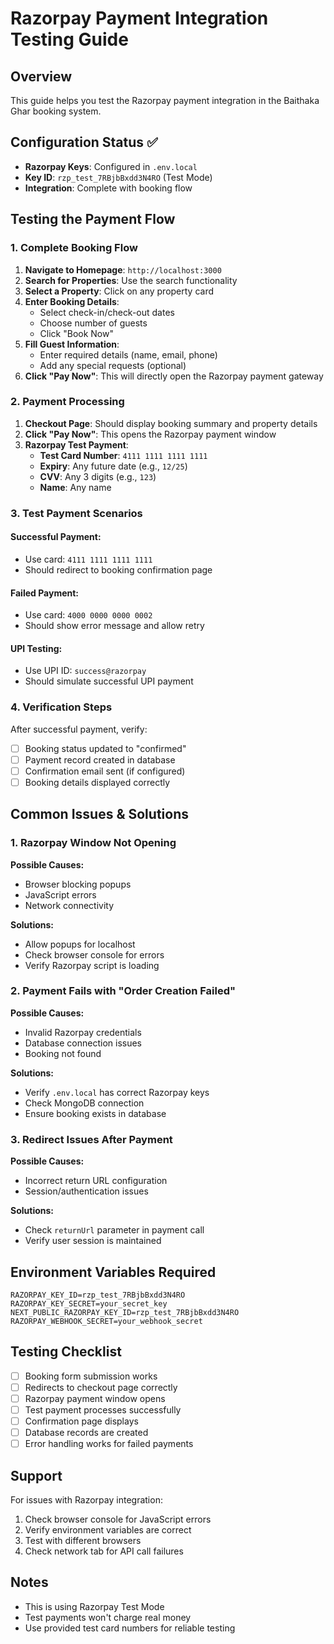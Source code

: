 # Razorpay Payment Integration Testing Guide

## Overview

This guide helps you test the Razorpay payment integration in the Baithaka Ghar booking system.

## Configuration Status ✅

- **Razorpay Keys**: Configured in `.env.local`
- **Key ID**: `rzp_test_7RBjbBxdd3N4RO` (Test Mode)
- **Integration**: Complete with booking flow

## Testing the Payment Flow

### 1. Complete Booking Flow

1. **Navigate to Homepage**: `http://localhost:3000`
2. **Search for Properties**: Use the search functionality
3. **Select a Property**: Click on any property card
4. **Enter Booking Details**:
   - Select check-in/check-out dates
   - Choose number of guests
   - Click "Book Now"
5. **Fill Guest Information**:
   - Enter required details (name, email, phone)
   - Add any special requests (optional)
6. **Click "Pay Now"**: This will directly open the Razorpay payment gateway

### 2. Payment Processing

1. **Checkout Page**: Should display booking summary and property details
2. **Click "Pay Now"**: This opens the Razorpay payment window
3. **Razorpay Test Payment**:
   - **Test Card Number**: `4111 1111 1111 1111`
   - **Expiry**: Any future date (e.g., `12/25`)
   - **CVV**: Any 3 digits (e.g., `123`)
   - **Name**: Any name

### 3. Test Payment Scenarios

#### Successful Payment:

- Use card: `4111 1111 1111 1111`
- Should redirect to booking confirmation page

#### Failed Payment:

- Use card: `4000 0000 0000 0002`
- Should show error message and allow retry

#### UPI Testing:

- Use UPI ID: `success@razorpay`
- Should simulate successful UPI payment

### 4. Verification Steps

After successful payment, verify:

- [ ] Booking status updated to "confirmed"
- [ ] Payment record created in database
- [ ] Confirmation email sent (if configured)
- [ ] Booking details displayed correctly

## Common Issues & Solutions

### 1. Razorpay Window Not Opening

**Possible Causes:**

- Browser blocking popups
- JavaScript errors
- Network connectivity

**Solutions:**

- Allow popups for localhost
- Check browser console for errors
- Verify Razorpay script is loading

### 2. Payment Fails with "Order Creation Failed"

**Possible Causes:**

- Invalid Razorpay credentials
- Database connection issues
- Booking not found

**Solutions:**

- Verify `.env.local` has correct Razorpay keys
- Check MongoDB connection
- Ensure booking exists in database

### 3. Redirect Issues After Payment

**Possible Causes:**

- Incorrect return URL configuration
- Session/authentication issues

**Solutions:**

- Check `returnUrl` parameter in payment call
- Verify user session is maintained

## Environment Variables Required

```env
RAZORPAY_KEY_ID=rzp_test_7RBjbBxdd3N4RO
RAZORPAY_KEY_SECRET=your_secret_key
NEXT_PUBLIC_RAZORPAY_KEY_ID=rzp_test_7RBjbBxdd3N4RO
RAZORPAY_WEBHOOK_SECRET=your_webhook_secret
```

## Testing Checklist

- [ ] Booking form submission works
- [ ] Redirects to checkout page correctly
- [ ] Razorpay payment window opens
- [ ] Test payment processes successfully
- [ ] Confirmation page displays
- [ ] Database records are created
- [ ] Error handling works for failed payments

## Support

For issues with Razorpay integration:

1. Check browser console for JavaScript errors
2. Verify environment variables are correct
3. Test with different browsers
4. Check network tab for API call failures

## Notes

- This is using Razorpay Test Mode
- Test payments won't charge real money
- Use provided test card numbers for reliable testing
